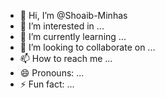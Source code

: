 - 👋 Hi, I’m @Shoaib-Minhas
- 👀 I’m interested in ...
- 🌱 I’m currently learning ...
- 💞️ I’m looking to collaborate on ...
- 📫 How to reach me ...
- 😄 Pronouns: ...
- ⚡ Fun fact: ...

<!---
Shoaib-Minhas/Shoaib-Minhas is a ✨ special ✨ repository because its `README.md` (this file) appears on your GitHub profile.
You can click the Preview link to take a look at your changes.
--->
